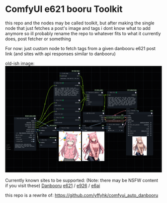 # ComfyUI e621 booru Toolkit

this repo and the nodes may be called toolkit, but after making the single node that just fetches a post's image and tags i dont know what to add anymore so ill probably rename the repo to whatever fits to what it currently does, post fetcher or something

For now: just custom node to fetch tags from a given danbooru e621 post link (and sites with api responses similar to danbooru)


old-ish image:
![workflow image](./workflow.png)

Currently known sites to be supported:
(Note: there may be NSFW content if you visit these)
[Danbooru](https://danbooru.donmai.us)
[e621](https://e621.net/) / [e926](https://e926.net/) / [e6ai](https://e6ai.net)

this repo is a rewrite of: https://github.com/yffyhk/comfyui_auto_danbooru
